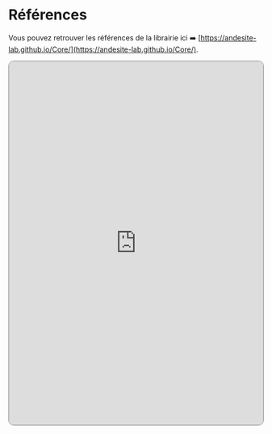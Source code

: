 # **Références**

Vous pouvez retrouver les références de la librairie ici ➡️ [https://andesite-lab.github.io/Core/](https://andesite-lab.github.io/Core/).

<iframe src="https://andesite-lab.github.io/Core/" style="width: 100%; height: 720px; border-radius: 10px; border: 1px solid gray;"></iframe>

<script data-name="BMC-Widget"
    data-cfasync="false"
    src="https://cdnjs.buymeacoffee.com/1.0.0/widget.prod.min.js"
    data-id="necrelox"
    data-description="Support me on Buy me a coffee!"
    data-message="Merci de votre visite!"
    data-color="#5F7FFF"
    data-position="Right"
    data-x_margin="18"
    data-y_margin="22" />
